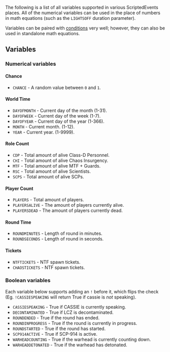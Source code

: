 The following is a list of all variables supported in various ScriptedEvents places. All of the numerical variables can be used in the place of numbers in math equations (such as the `LIGHTSOFF` duration parameter).

Variables can be paired with [conditions](https://github.com/Thundermaker300/ScriptedEvents/wiki/Conditions) very well; however, they can also be used in standalone math equations.

## Variables
### Numerical variables
#### Chance
* `CHANCE` - A random value between `0` and `1`.

#### World Time
* `DAYOFMONTH` - Current day of the month (1-31).
* `DAYOFWEEK` - Current day of the week (1-7).
* `DAYOFYEAR` - Current day of the year (1-366).
* `MONTH` - Current month. (1-12).
* `YEAR` - Current year. (1-9999).

#### Role Count
* `CDP` - Total amount of alive Class-D Personnel.
* `CHI` - Total amount of alive Chaos Insurgency.
* `MTF` - Total amount of alive MTF + Guards.
* `RSC` - Total amount of alive Scientists.
* `SCPS` - Total amount of alive SCPs.

#### Player Count
* `PLAYERS` - Total amount of players.
* `PLAYERSALIVE` - The amount of players currently alive.
* `PLAYERSDEAD` - The amount of players currently dead.

#### Round Time
* `ROUNDMINUTES` - Length of round in minutes.
* `ROUNDSECONDS` - Length of round in seconds.

#### Tickets
* `NTFTICKETS` - NTF spawn tickets.
* `CHAOSTICKETS` - NTF spawn tickets.

### Boolean variables
Each variable below supports adding an `!` before it, which flips the check (Eg. `!CASSIESPEAKING` will return True if cassie is *not* speaking).
* `CASSIESPEAKING` - True if CASSIE is currently speaking.
* `DECONTAMINATED` - True if LCZ is decontaminated.
* `ROUNDENDED` - True if the round has ended.
* `ROUNDINPROGRESS` - True if the round is currently in progress.
* `ROUNDSTARTED` - True if the round has started.
* `SCP914ACTIVE` - True if SCP-914 is active.
* `WARHEADCOUNTING` - True if the warhead is currently counting down.
* `WARHEADDETONATED` - True if the warhead has detonated.